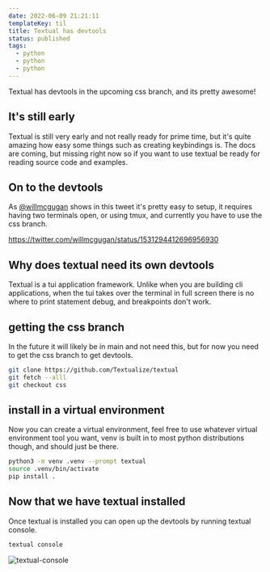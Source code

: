 ```yaml
---
date: 2022-06-09 21:21:11
templateKey: til
title: Textual has devtools
status: published
tags:
  - python
  - python
  - python
---
```


Textual has devtools in the upcoming css branch, and its pretty awesome!

## It's still early

Textual is still very early and not really ready for prime time, but it's quite
amazing how easy some things such as creating keybindings is. The docs are
coming, but missing right now so if you want to use textual be ready for
reading source code and examples.

## On to the devtools

As [@willmcgugan](https://twitter.com/willmcgugan) shows in this tweet it's
pretty easy to setup, it requires having two terminals open, or using tmux, and
currently you have to use the css branch.

<https://twitter.com/willmcgugan/status/1531294412696956930>

## Why does textual need its own devtools

Textual is a tui application framework. Unlike when you are building cli
applications, when the tui takes over the terminal in full screen there is no
where to print statement debug, and breakpoints don't work.

## getting the css branch

In the future it will likely be in main and not need this, but for now you need
to get the css branch to get devtools.

```bash
git clone https://github.com/Textualize/textual
git fetch --alll
git checkout css
```

## install in a virtual environment

Now you can create a virtual environment, feel free to use whatever virtual
environment tool you want, venv is built in to most python distributions
though, and should just be there.

```bash
python3 -m venv .venv --prompt textual
source .venv/bin/activate
pip install .
```

## Now that we have textual installed

Once textual is installed you can open up the devtools by running textual console.

```bash
textual console
```

![textual-console](https://screenshots.waylonwalker.com/textual-console.webp)
